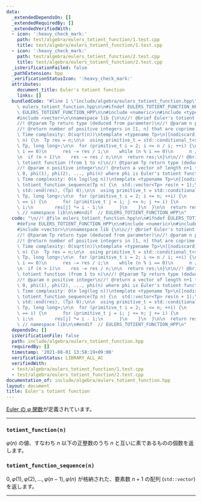 ```yaml
---
data:
  _extendedDependsOn: []
  _extendedRequiredBy: []
  _extendedVerifiedWith:
  - icon: ':heavy_check_mark:'
    path: test/algebra/eulers_totient_function/1.test.cpp
    title: test/algebra/eulers_totient_function/1.test.cpp
  - icon: ':heavy_check_mark:'
    path: test/algebra/eulers_totient_function/2.test.cpp
    title: test/algebra/eulers_totient_function/2.test.cpp
  _isVerificationFailed: false
  _pathExtension: hpp
  _verificationStatusIcon: ':heavy_check_mark:'
  attributes:
    document_title: Euler's totient function
    links: []
  bundledCode: "#line 1 \"include/algebra/eulers_totient_function.hpp\"\n\n//! @file\
    \ eulers_totient_function.hpp\n\n#ifndef EULERS_TOTIENT_FUNCTION_HPP\n#define\
    \ EULERS_TOTIENT_FUNCTION_HPP\n\n#include <numeric>\n#include <type_traits>\n\
    #include <vector>\n\nnamespace lib {\n\n//! @brief Euler's totient function\n\
    //! @tparam Tp return type (deduced from parameter)\n//! @param n positive integer\n\
    //! @return number of positive integers in [1, n] that are coprime to n\n//! @note\
    \ Time complexity: O(sqrt(n))\ntemplate <typename Tp>\n[[nodiscard]] Tp totient_function(Tp\
    \ n) {\n  Tp res = n;\n\n  using primitive_t = std::conditional_t<std::is_integral_v<Tp>,\
    \ Tp, long long>;\n\n  for (primitive_t i = 2; i <= n / i; ++i) {\n    if (n %\
    \ i == 0)\n      res -= res / i;\n    while (n % i == 0)\n      n /= i;\n  }\n\
    \n  if (n > 1)\n    res -= res / n;\n\n  return res;\n}\n\n//! @brief Euler's\
    \ totient function (from 1 to n)\n//! @tparam Tp return type (deduced from parameter)\n\
    //! @param n positive integer\n//! @return a vector of length n+1 that contains\
    \ 0, phi(1), phi(2), ..., phi(n) where phi is Euler's totient function\n//! @note\
    \ Time complexity: O(n log(log n))\ntemplate <typename Tp>\n[[nodiscard]] std::vector<Tp>\
    \ totient_function_sequence(Tp n) {\n  std::vector<Tp> res(n + 1);\n  std::iota(std::begin(res),\
    \ std::end(res), (Tp) 0);\n\n  using primitive_t = std::conditional_t<std::is_integral_v<Tp>,\
    \ Tp, long long>;\n\n  for (primitive_t i = 2; i <= n; ++i) {\n    if (res[i]\
    \ == i) {\n      for (primitive_t j = i; j <= n; j += i) {\n        res[j] /=\
    \ i;\n        res[j] *= i - 1;\n      }\n    }\n  }\n\n  return res;\n}\n\n} \
    \ // namespace lib\n\n#endif  // EULERS_TOTIENT_FUNCTION_HPP\n"
  code: "\n//! @file eulers_totient_function.hpp\n\n#ifndef EULERS_TOTIENT_FUNCTION_HPP\n\
    #define EULERS_TOTIENT_FUNCTION_HPP\n\n#include <numeric>\n#include <type_traits>\n\
    #include <vector>\n\nnamespace lib {\n\n//! @brief Euler's totient function\n\
    //! @tparam Tp return type (deduced from parameter)\n//! @param n positive integer\n\
    //! @return number of positive integers in [1, n] that are coprime to n\n//! @note\
    \ Time complexity: O(sqrt(n))\ntemplate <typename Tp>\n[[nodiscard]] Tp totient_function(Tp\
    \ n) {\n  Tp res = n;\n\n  using primitive_t = std::conditional_t<std::is_integral_v<Tp>,\
    \ Tp, long long>;\n\n  for (primitive_t i = 2; i <= n / i; ++i) {\n    if (n %\
    \ i == 0)\n      res -= res / i;\n    while (n % i == 0)\n      n /= i;\n  }\n\
    \n  if (n > 1)\n    res -= res / n;\n\n  return res;\n}\n\n//! @brief Euler's\
    \ totient function (from 1 to n)\n//! @tparam Tp return type (deduced from parameter)\n\
    //! @param n positive integer\n//! @return a vector of length n+1 that contains\
    \ 0, phi(1), phi(2), ..., phi(n) where phi is Euler's totient function\n//! @note\
    \ Time complexity: O(n log(log n))\ntemplate <typename Tp>\n[[nodiscard]] std::vector<Tp>\
    \ totient_function_sequence(Tp n) {\n  std::vector<Tp> res(n + 1);\n  std::iota(std::begin(res),\
    \ std::end(res), (Tp) 0);\n\n  using primitive_t = std::conditional_t<std::is_integral_v<Tp>,\
    \ Tp, long long>;\n\n  for (primitive_t i = 2; i <= n; ++i) {\n    if (res[i]\
    \ == i) {\n      for (primitive_t j = i; j <= n; j += i) {\n        res[j] /=\
    \ i;\n        res[j] *= i - 1;\n      }\n    }\n  }\n\n  return res;\n}\n\n} \
    \ // namespace lib\n\n#endif  // EULERS_TOTIENT_FUNCTION_HPP\n"
  dependsOn: []
  isVerificationFile: false
  path: include/algebra/eulers_totient_function.hpp
  requiredBy: []
  timestamp: '2021-08-01 13:58:19+09:00'
  verificationStatus: LIBRARY_ALL_AC
  verifiedWith:
  - test/algebra/eulers_totient_function/1.test.cpp
  - test/algebra/eulers_totient_function/2.test.cpp
documentation_of: include/algebra/eulers_totient_function.hpp
layout: document
title: Euler's totient function
---
```


[Euler の $\varphi$ 関数](https://ja.wikipedia.org/wiki/%E3%82%AA%E3%82%A4%E3%83%A9%E3%83%BC%E3%81%AE%CF%86%E9%96%A2%E6%95%B0)が定義されています。

---

### `totient_function(n)`

$\varphi (n)$ の値、すなわち $n$ 以下の正整数のうち $n$ と互いに素であるものの個数を返します。

### `totient_function_sequence(n)`

$0, \varphi(1), \varphi(2), \ldots, \varphi(n-1), \varphi(n)$ が格納された、要素数 $n + 1$ の配列 (`std::vector`) を返します。

<!-- ToDo: totient_function_sum(n) \sum_{i = 1}^n \varphi(i) -->

---
